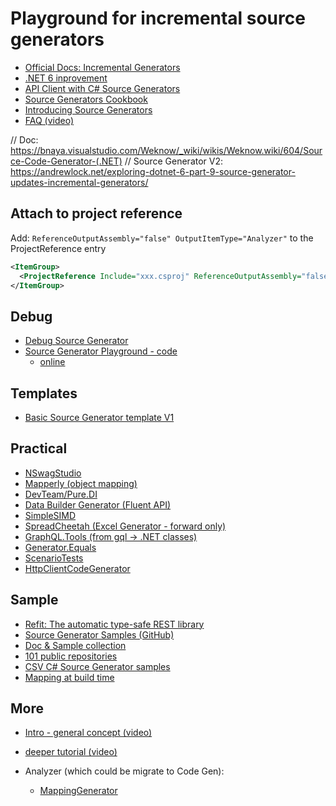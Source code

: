 # Playground for incremental source generators

- [Official Docs: Incremental Generators](https://github.com/dotnet/roslyn/blob/main/docs/features/incremental-generators.md)
- [.NET 6 inprovement](https://andrewlock.net/exploring-dotnet-6-part-9-source-generator-updates-incremental-generators/)
- [API Client with C# Source Generators](https://sharovarskyi.com/blog/posts/source-generators-api-client/)
- [Source Generators Cookbook](https://github.com/dotnet/roslyn/blob/main/docs/features/source-generators.cookbook.md)
- [Introducing Source Generators](https://devblogs.microsoft.com/dotnet/introducing-c-source-generators/?WT.mc_id=dotnet-00000-cephilli)
- [FAQ (video)](https://www.youtube.com/watch?v=pqLs7X6Cr6s)


// Doc: https://bnaya.visualstudio.com/Weknow/_wiki/wikis/Weknow.wiki/604/Source-Code-Generator-(.NET)
// Source Generator V2: https://andrewlock.net/exploring-dotnet-6-part-9-source-generator-updates-incremental-generators/

## Attach to project reference

Add: `ReferenceOutputAssembly="false" OutputItemType="Analyzer"` to the ProjectReference entry

``` xml
<ItemGroup>
  <ProjectReference Include="xxx.csproj" ReferenceOutputAssembly="false" OutputItemType="Analyzer" />
</ItemGroup>
```


## Debug
- [Debug Source Generator](http://stevetalkscode.co.uk/debug-source-generators-with-vs2019-1610)
- [Source Generator Playground - code](https://github.com/davidwengier/SourceGeneratorPlayground)
  - [online](https://wengier.com/SourceGeneratorPlayground/)

## Templates
- [Basic Source Generator template V1](https://github.com/davidwengier/SourceGeneratorTemplate)

## Practical
- [NSwagStudio](/Weknow-Knowledge/How-To-\(Weknow\)/Manuals/Automations/Source-Code-Generator-\(.NET\)/NSwagStudio)
- [Mapperly (object mapping)](https://github.com/riok/mapperly)
- [DevTeam/Pure.DI](https://github.com/DevTeam/Pure.DI#aspnet-core-blazor)
- [Data Builder Generator (Fluent API)](https://github.com/dasMulli/data-builder-generator)
- [SimpleSIMD](https://github.com/giladfrid009/SimpleSIMD)
- [SpreadCheetah (Excel Generator - forward only)](https://github.com/sveinungf/spreadcheetah)
- [GraphQL.Tools (from gql -> .NET classes)](https://github.com/MoienTajik/GraphQL.Tools)
- [Generator.Equals](https://github.com/diegofrata/Generator.Equals)
- [ScenarioTests](https://github.com/koenbeuk/ScenarioTests)
- [HttpClientCodeGenerator](https://github.com/Jalalx/HttpClientCodeGenerator)

## Sample
- [Refit: The automatic type-safe REST library](https://github.com/reactiveui/refit?s=08)
- [Source Generator Samples (GitHub)](https://github.com/dotnet/roslyn-sdk/tree/main/samples/CSharp/SourceGenerators)
- [Doc & Sample collection](https://github.com/amis92/csharp-source-generators)
- [101 public repositories](https://github.com/topics/csharp-sourcegenerator)
- [CSV C# Source Generator samples](https://devblogs.microsoft.com/dotnet/new-c-source-generator-samples/?WT.mc_id=dotnet-00000-cephilli)
- [Mapping at build time](https://cezarypiatek.github`.io/post/generate-mappings-on-build/)

## More
- [Intro - general concept (video)](https://channel9.msdn.com/Shows/On-NET/C-Source-Generators)
- [deeper tutorial (video)](https://channel9.msdn.com/Events/dotnetConf/2020/C-Source-Generators-Write-Code-that-Writes-Code)


- Analyzer (which could be migrate to Code Gen):
  - [MappingGenerator](https://github.com/cezarypiatek/MappingGenerator)